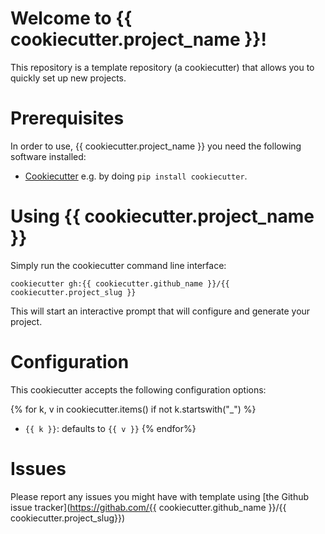 # Welcome to {{ cookiecutter.project_name }}!

This repository is a template repository (a cookiecutter) that allows you to quickly
set up new projects.

# Prerequisites

In order to use, {{ cookiecutter.project_name }} you need the following software installed:

* [Cookiecutter](https://github.com/cookiecutter/cookiecutter) e.g. by doing `pip install cookiecutter`.

# Using {{ cookiecutter.project_name }}

Simply run the cookiecutter command line interface:

```
cookiecutter gh:{{ cookiecutter.github_name }}/{{ cookiecutter.project_slug }}
```

This will start an interactive prompt that will configure and generate your project.

# Configuration

This cookiecutter accepts the following configuration options:

{% for k, v in cookiecutter.items() if not k.startswith("_") %}
* `{{ k }}`: defaults to `{{ v }}`
{% endfor%}

# Issues

Please report any issues you might have with template using [the Github issue
tracker](https://githab.com/{{ cookiecutter.github_name }}/{{ cookiecutter.project_slug}})
